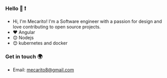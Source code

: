 ### Hello :punch: :exclamation:
- Hi, I'm Mecarito! I'm a Software engineer with a passion for design and love contributing to open source projects.
- :heart: Angular
- :blush: Nodejs
- :blush: kubernetes and docker

### Get in touch :earth_africa:
-  Email: mecarito8@gmail.com

<!--
**mecarito/mecarito** is a ✨ _special_ ✨ repository because its `README.md` (this file) appears on your GitHub profile.

Here are some ideas to get you started:

### 🔭 I’m currently working on ...
- 🌱 I’m currently learning ...
- 👯 I’m looking to collaborate on ...
- 🤔 I’m looking for help with ...
- 💬 Ask me about ...
- 📫 How to reach me: ...
- 😄 Pronouns: ...
- ⚡ Fun fact: ...
-->
